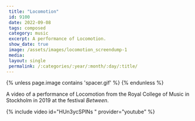 ```yaml
---
 title: "Locomotion"
 id: 9100
 date: 2022-09-08
 tags: composed
 category: music
 excerpt: A performance of Locomotion.
 show_date: true
 image: /assets/images/locomotion_screendump-1
 media: 
 layout: single
 permalink: /:categories/:year/:month/:day/:title/
---
```

{% unless page.image contains 'spacer.gif' %}
{% endunless %}

A video of a performance of Locomotion from the Royal College of Music in Stockholm in 2019 at the festival *Between*.

{% include video id="HUn3ycSPlNs " provider="youtube" %}
